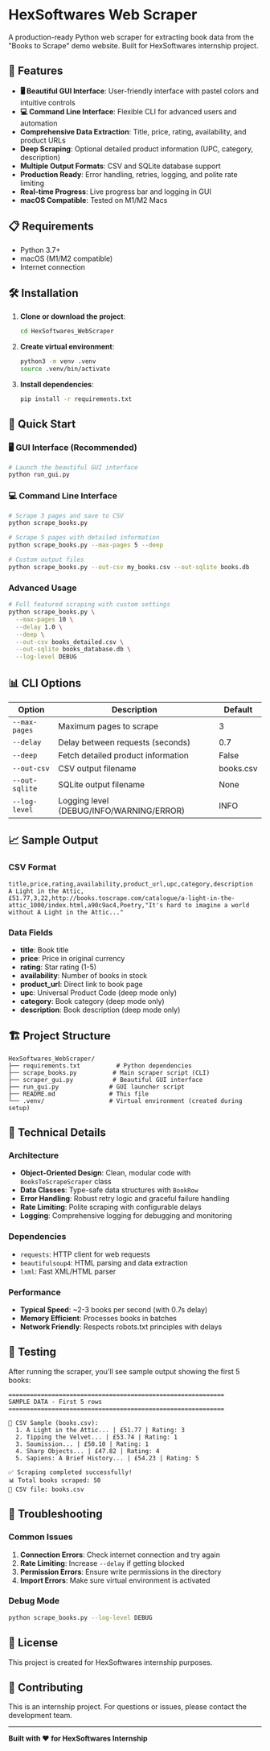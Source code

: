 # HexSoftwares Web Scraper

A production-ready Python web scraper for extracting book data from the "Books to Scrape" demo website. Built for HexSoftwares internship project.

## 🚀 Features

- **🖥️ Beautiful GUI Interface**: User-friendly interface with pastel colors and intuitive controls
- **💻 Command Line Interface**: Flexible CLI for advanced users and automation
- **Comprehensive Data Extraction**: Title, price, rating, availability, and product URLs
- **Deep Scraping**: Optional detailed product information (UPC, category, description)
- **Multiple Output Formats**: CSV and SQLite database support
- **Production Ready**: Error handling, retries, logging, and polite rate limiting
- **Real-time Progress**: Live progress bar and logging in GUI
- **macOS Compatible**: Tested on M1/M2 Macs

## 📋 Requirements

- Python 3.7+
- macOS (M1/M2 compatible)
- Internet connection

## 🛠️ Installation

1. **Clone or download the project**:
   ```bash
   cd HexSoftwares_WebScraper
   ```

2. **Create virtual environment**:
   ```bash
   python3 -m venv .venv
   source .venv/bin/activate
   ```

3. **Install dependencies**:
   ```bash
   pip install -r requirements.txt
   ```

## 🎯 Quick Start

### 🖥️ GUI Interface (Recommended)
```bash
# Launch the beautiful GUI interface
python run_gui.py
```

### 💻 Command Line Interface
```bash
# Scrape 3 pages and save to CSV
python scrape_books.py

# Scrape 5 pages with detailed information
python scrape_books.py --max-pages 5 --deep

# Custom output files
python scrape_books.py --out-csv my_books.csv --out-sqlite books.db
```

### Advanced Usage
```bash
# Full featured scraping with custom settings
python scrape_books.py \
  --max-pages 10 \
  --delay 1.0 \
  --deep \
  --out-csv books_detailed.csv \
  --out-sqlite books_database.db \
  --log-level DEBUG
```

## 📊 CLI Options

| Option | Description | Default |
|--------|-------------|---------|
| `--max-pages` | Maximum pages to scrape | 3 |
| `--delay` | Delay between requests (seconds) | 0.7 |
| `--deep` | Fetch detailed product information | False |
| `--out-csv` | CSV output filename | books.csv |
| `--out-sqlite` | SQLite output filename | None |
| `--log-level` | Logging level (DEBUG/INFO/WARNING/ERROR) | INFO |

## 📈 Sample Output

### CSV Format
```csv
title,price,rating,availability,product_url,upc,category,description
A Light in the Attic,£51.77,3,22,http://books.toscrape.com/catalogue/a-light-in-the-attic_1000/index.html,a90c9ac4,Poetry,"It's hard to imagine a world without A Light in the Attic..."
```

### Data Fields
- **title**: Book title
- **price**: Price in original currency
- **rating**: Star rating (1-5)
- **availability**: Number of books in stock
- **product_url**: Direct link to book page
- **upc**: Universal Product Code (deep mode only)
- **category**: Book category (deep mode only)
- **description**: Book description (deep mode only)

## 🏗️ Project Structure

```
HexSoftwares_WebScraper/
├── requirements.txt          # Python dependencies
├── scrape_books.py          # Main scraper script (CLI)
├── scraper_gui.py           # Beautiful GUI interface
├── run_gui.py              # GUI launcher script
├── README.md               # This file
└── .venv/                  # Virtual environment (created during setup)
```

## 🔧 Technical Details

### Architecture
- **Object-Oriented Design**: Clean, modular code with `BooksToScrapeScraper` class
- **Data Classes**: Type-safe data structures with `BookRow`
- **Error Handling**: Robust retry logic and graceful failure handling
- **Rate Limiting**: Polite scraping with configurable delays
- **Logging**: Comprehensive logging for debugging and monitoring

### Dependencies
- `requests`: HTTP client for web requests
- `beautifulsoup4`: HTML parsing and data extraction
- `lxml`: Fast XML/HTML parser

### Performance
- **Typical Speed**: ~2-3 books per second (with 0.7s delay)
- **Memory Efficient**: Processes books in batches
- **Network Friendly**: Respects robots.txt principles with delays

## 🧪 Testing

After running the scraper, you'll see sample output showing the first 5 books:

```
============================================================
SAMPLE DATA - First 5 rows
============================================================

📄 CSV Sample (books.csv):
  1. A Light in the Attic... | £51.77 | Rating: 3
  2. Tipping the Velvet... | £53.74 | Rating: 1
  3. Soumission... | £50.10 | Rating: 1
  4. Sharp Objects... | £47.82 | Rating: 4
  5. Sapiens: A Brief History... | £54.23 | Rating: 5

✅ Scraping completed successfully!
📊 Total books scraped: 50
📄 CSV file: books.csv
```

## 🚨 Troubleshooting

### Common Issues

1. **Connection Errors**: Check internet connection and try again
2. **Rate Limiting**: Increase `--delay` if getting blocked
3. **Permission Errors**: Ensure write permissions in the directory
4. **Import Errors**: Make sure virtual environment is activated

### Debug Mode
```bash
python scrape_books.py --log-level DEBUG
```

## 📝 License

This project is created for HexSoftwares internship purposes.

## 🤝 Contributing

This is an internship project. For questions or issues, please contact the development team.

---

**Built with ❤️ for HexSoftwares Internship**
